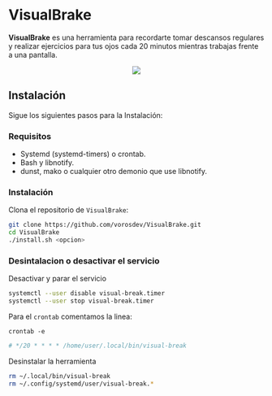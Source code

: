 # VisualBrake

**VisualBrake** es una herramienta para recordarte tomar descansos regulares y realizar ejercicios para tus ojos cada 20 minutos mientras trabajas frente a una pantalla.

<div align="center">
  <img src="https://github.com/user-attachments/assets/dd5c74f8-435d-44b8-90b1-8a3ea1aa3f79" />
</div>

## Instalación

Sigue los siguientes pasos para la Instalación:

### Requisitos

- Systemd (systemd-timers) o crontab.
- Bash y libnotify. 
- dunst, mako o cualquier otro demonio que use libnotify.

### Instalación 

Clona el repositorio de `VisualBrake`:

```bash
git clone https://github.com/vorosdev/VisualBrake.git
cd VisualBrake
./install.sh <opcion>
```

### Desintalacion o desactivar el servicio

Desactivar y parar el servicio

```bash
systemctl --user disable visual-break.timer
systemctl --user stop visual-break.timer
```

Para el `crontab` comentamos la linea:

`crontab -e`

```bash
# */20 * * * * /home/user/.local/bin/visual-break
```

Desinstalar la herramienta

```bash
rm ~/.local/bin/visual-break
rm ~/.config/systemd/user/visual-break.*
```














